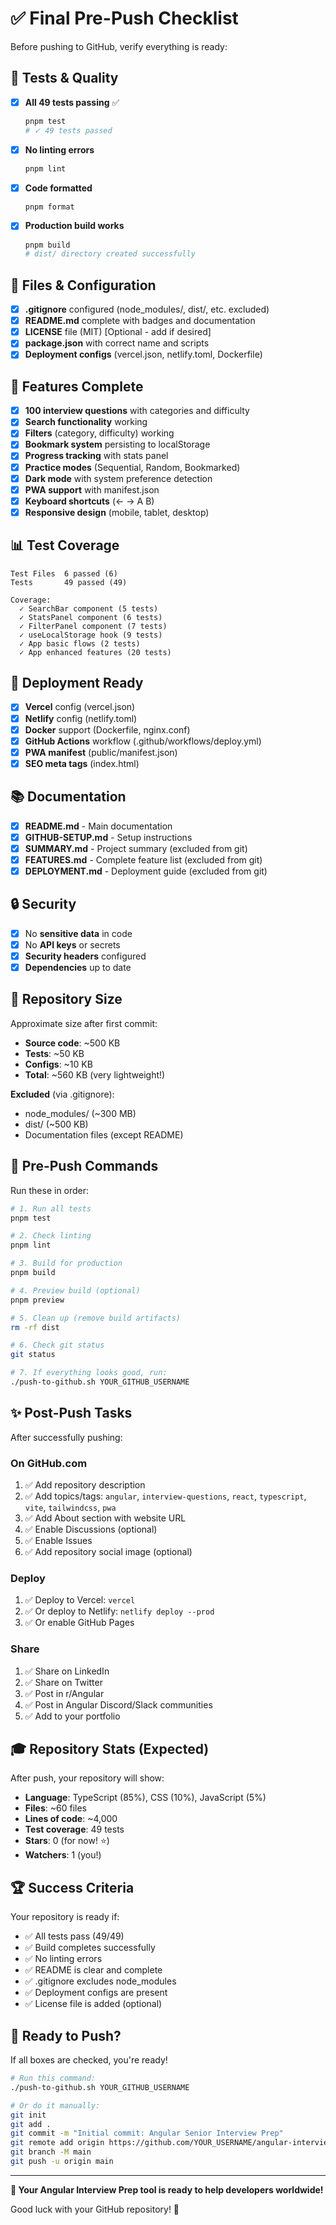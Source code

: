 # ✅ Final Pre-Push Checklist

Before pushing to GitHub, verify everything is ready:

## 🧪 Tests & Quality

- [x] **All 49 tests passing** ✅
  ```bash
  pnpm test
  # ✓ 49 tests passed
  ```

- [x] **No linting errors**
  ```bash
  pnpm lint
  ```

- [x] **Code formatted**
  ```bash
  pnpm format
  ```

- [x] **Production build works**
  ```bash
  pnpm build
  # dist/ directory created successfully
  ```

## 📁 Files & Configuration

- [x] **.gitignore** configured (node_modules/, dist/, etc. excluded)
- [x] **README.md** complete with badges and documentation
- [x] **LICENSE** file (MIT) [Optional - add if desired]
- [x] **package.json** with correct name and scripts
- [x] **Deployment configs** (vercel.json, netlify.toml, Dockerfile)

## 🎨 Features Complete

- [x] **100 interview questions** with categories and difficulty
- [x] **Search functionality** working
- [x] **Filters** (category, difficulty) working
- [x] **Bookmark system** persisting to localStorage
- [x] **Progress tracking** with stats panel
- [x] **Practice modes** (Sequential, Random, Bookmarked)
- [x] **Dark mode** with system preference detection
- [x] **PWA support** with manifest.json
- [x] **Keyboard shortcuts** (← → A B)
- [x] **Responsive design** (mobile, tablet, desktop)

## 📊 Test Coverage

```
Test Files  6 passed (6)
Tests       49 passed (49)

Coverage:
  ✓ SearchBar component (5 tests)
  ✓ StatsPanel component (6 tests)
  ✓ FilterPanel component (7 tests)
  ✓ useLocalStorage hook (9 tests)
  ✓ App basic flows (2 tests)
  ✓ App enhanced features (20 tests)
```

## 🚀 Deployment Ready

- [x] **Vercel** config (vercel.json)
- [x] **Netlify** config (netlify.toml)
- [x] **Docker** support (Dockerfile, nginx.conf)
- [x] **GitHub Actions** workflow (.github/workflows/deploy.yml)
- [x] **PWA manifest** (public/manifest.json)
- [x] **SEO meta tags** (index.html)

## 📚 Documentation

- [x] **README.md** - Main documentation
- [x] **GITHUB-SETUP.md** - Setup instructions
- [x] **SUMMARY.md** - Project summary (excluded from git)
- [x] **FEATURES.md** - Complete feature list (excluded from git)
- [x] **DEPLOYMENT.md** - Deployment guide (excluded from git)

## 🔒 Security

- [x] No **sensitive data** in code
- [x] No **API keys** or secrets
- [x] **Security headers** configured
- [x] **Dependencies** up to date

## 📏 Repository Size

Approximate size after first commit:
- **Source code**: ~500 KB
- **Tests**: ~50 KB
- **Configs**: ~10 KB
- **Total**: ~560 KB (very lightweight!)

**Excluded** (via .gitignore):
- node_modules/ (~300 MB)
- dist/ (~500 KB)
- Documentation files (except README)

## 🎯 Pre-Push Commands

Run these in order:

```bash
# 1. Run all tests
pnpm test

# 2. Check linting
pnpm lint

# 3. Build for production
pnpm build

# 4. Preview build (optional)
pnpm preview

# 5. Clean up (remove build artifacts)
rm -rf dist

# 6. Check git status
git status

# 7. If everything looks good, run:
./push-to-github.sh YOUR_GITHUB_USERNAME
```

## ✨ Post-Push Tasks

After successfully pushing:

### On GitHub.com
1. ✅ Add repository description
2. ✅ Add topics/tags: `angular`, `interview-questions`, `react`, `typescript`, `vite`, `tailwindcss`, `pwa`
3. ✅ Add About section with website URL
4. ✅ Enable Discussions (optional)
5. ✅ Enable Issues
6. ✅ Add repository social image (optional)

### Deploy
1. ✅ Deploy to Vercel: `vercel`
2. ✅ Or deploy to Netlify: `netlify deploy --prod`
3. ✅ Or enable GitHub Pages

### Share
1. ✅ Share on LinkedIn
2. ✅ Share on Twitter
3. ✅ Post in r/Angular
4. ✅ Post in Angular Discord/Slack communities
5. ✅ Add to your portfolio

## 🎓 Repository Stats (Expected)

After push, your repository will show:
- **Language**: TypeScript (85%), CSS (10%), JavaScript (5%)
- **Files**: ~60 files
- **Lines of code**: ~4,000
- **Test coverage**: 49 tests
- **Stars**: 0 (for now! ⭐)
- **Watchers**: 1 (you!)

## 🏆 Success Criteria

Your repository is ready if:
- ✅ All tests pass (49/49)
- ✅ Build completes successfully
- ✅ No linting errors
- ✅ README is clear and complete
- ✅ .gitignore excludes node_modules
- ✅ Deployment configs are present
- ✅ License file is added (optional)

## 🚀 Ready to Push?

If all boxes are checked, you're ready!

```bash
# Run this command:
./push-to-github.sh YOUR_GITHUB_USERNAME

# Or do it manually:
git init
git add .
git commit -m "Initial commit: Angular Senior Interview Prep"
git remote add origin https://github.com/YOUR_USERNAME/angular-interview-prep.git
git branch -M main
git push -u origin main
```

---

**🎉 Your Angular Interview Prep tool is ready to help developers worldwide!**

Good luck with your GitHub repository! 🚀


